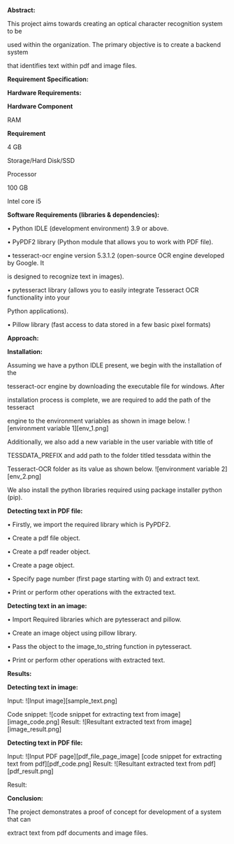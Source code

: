 ﻿**Abstract:**

This project aims towards creating an optical character recognition system to be

used within the organization. The primary objective is to create a backend system

that identifies text within pdf and image files.

**Requirement Specification:**

**Hardware Requirements:**

**Hardware Component**

RAM

**Requirement**

4 GB

Storage/Hard Disk/SSD

Processor

100 GB

Intel core i5

**Software Requirements (libraries & dependencies):**

• Python IDLE (development environment) 3.9 or above.

• PyPDF2 library (Python module that allows you to work with PDF file).

• tesseract-ocr engine version 5.3.1.2 (open-source OCR engine developed by Google. It

is designed to recognize text in images).

• pytesseract library (allows you to easily integrate Tesseract OCR functionality into your

Python applications).

• Pillow library (fast access to data stored in a few basic pixel formats)

**Approach:**

**Installation:**

Assuming we have a python IDLE present, we begin with the installation of the

tesseract-ocr engine by downloading the executable file for windows. After

installation process is complete, we are required to add the path of the tesseract

engine to the environment variables as shown in image below.
![environment variable 1][env_1.png]

Additionally, we also add a new variable in the user variable with title of

TESSDATA_PREFIX and add path to the folder titled tessdata within the

Tesseract-OCR folder as its value as shown below.
![environment variable 2][env_2.png]

We also install the python libraries required using package installer python (pip).

**Detecting text in PDF file:**

• Firstly, we import the required library which is PyPDF2.

• Create a pdf file object.

• Create a pdf reader object.

• Create a page object.

• Specify page number (first page starting with 0) and extract text.

• Print or perform other operations with the extracted text.

**Detecting text in an image:**

• Import Required libraries which are pytesseract and pillow.

• Create an image object using pillow library.

• Pass the object to the image_to_string function in pytesseract.

• Print or perform other operations with extracted text.

**Results:**

**Detecting text in image:**

Input:
![Input image][sample_text.png]

Code snippet:
![code snippet for extracting text from image][image_code.png]
Result:
![Resultant extracted text from image][image_result.png]

**Detecting text in PDF file:**

Input:
![Input PDF page][pdf_file_page_image]
[code snippet for extracting text from pdf][pdf_code.png]
Result:
![Resultant extracted text from pdf][pdf_result.png]

Result:

**Conclusion:**

The project demonstrates a proof of concept for development of a system that can

extract text from pdf documents and image files.

